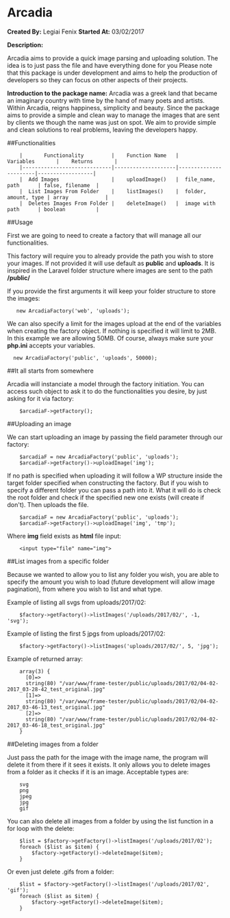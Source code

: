 # Arcadia

**Created By:** Legiai Fenix
**Started At:** 03/02/2017

**Description:**

Arcadia aims to provide a quick image parsing and uploading solution. The idea is to just pass the file and have everything done for you
Please note that this package is under development and aims to help the production of developers so they can focus on other aspects
of their projects.

**Introduction to the package name:**
Arcadia was a greek land that became an imaginary country with time by the hand of many poets and artists. Within Arcadia,
reigns happiness, simplicity and beauty.
Since the package aims to provide a simple and clean way to manage the images that are sent by clients we though the name
was just on spot. We aim to provide simple and clean solutions to real problems, leaving the developers happy.

##Functionalities

```
    |       Functionality         |    Function Name   |       Variables       |    Returns       |
    |-----------------------------|--------------------|-----------------------|------------------|
    |  Add Images                 |    uploadImage()   |  file_name, path      | false, filename  |
    |  List Images From Folder    |    listImages()    |  folder, amount, type | array            |
    |  Deletes Images From Folder |    deleteImage()   |  image with path      | boolean          |
```

##Usage

First we are going to need to create a factory that will manage all our functionalities.

This factory will require you to already provide the path you wish to store your images.
If not provided it will use default as **public** and **uploads**. It is inspired in the Laravel
folder structure where images are sent to the path **<project>/public/<any folder you wish to store the images within>**

If you provide the first arguments it will keep your folder structure to store the images:

```
   new ArcadiaFactory('web', 'uploads');
```

We can also specify a limit for the images upload at the end of the variables when creating the factory object.
If nothing is specified it will limit to 2MB.
In this example we are allowing 50MB. Of course, always make sure your **php.ini** accepts your variables.

```
  new ArcadiaFactory('public', 'uploads', 50000);
```

##It all starts from somewhere

Arcadia will instanciate a model through the factory initiation. You can access such object to ask it to do the functionalities
you desire, by just asking for it via factory:

```
    $arcadiaF->getFactory();
```

##Uploading an image

We can start uploading an image by passing the field parameter through our factory:

```
    $arcadiaF = new ArcadiaFactory('public', 'uploads');
    $arcadiaF->getFactory()->uploadImage('img');
```

If no path is specified when uploading it will follow a WP structure inside the target folder specified when constructing the factory.
But if you wish to specify a different folder you can pass a path into it.
What it will do is check the root folder and check if the specified new one exists (will create if don't).
Then uploads the file.

```
    $arcadiaF = new ArcadiaFactory('public', 'uploads');
    $arcadiaF->getFactory()->uploadImage('img', 'tmp');
```

Where **img** field exists as **html** file input:

```
    <input type="file" name="img">
```

##List images from a specific folder

Because we wanted to allow you to list any folder you wish, you are able to specify the amount you wish to load
(future development will allow image pagination), from where you wish to list and what type.

Example of listing all svgs from uploads/2017/02:

```
    $factory->getFactory()->listImages('/uploads/2017/02/', -1, 'svg');
```

Example of listing the first 5 jpgs from uploads/2017/02:

```
    $factory->getFactory()->listImages('uploads/2017/02/', 5, 'jpg');
```

Example of returned array:

```
    array(3) {
      [0]=>
      string(80) "/var/www/frame-tester/public/uploads/2017/02/04-02-2017_03-28-42_test_original.jpg"
      [1]=>
      string(80) "/var/www/frame-tester/public/uploads/2017/02/04-02-2017_03-46-13_test_original.jpg"
      [2]=>
      string(80) "/var/www/frame-tester/public/uploads/2017/02/04-02-2017_03-46-18_test_original.jpg"
    }
```

##Deleting images from a folder

Just pass the path for the image with the image name, the program will delete it from there if it sees it exists.
It only allows you to delete images from a folder as it checks if it is an image.
Acceptable types are:

```
    svg
    png
    jpeg
    jpg
    gif
```

You can also delete all images from a folder by using the list function in a for loop with the delete:

```
    $list = $factory->getFactory()->listImages('/uploads/2017/02');
    foreach ($list as $item) {
    	$factory->getFactory()->deleteImage($item);
    }
```

Or even just delete .gifs from a folder:

```
    $list = $factory->getFactory()->listImages('/uploads/2017/02', 'gif');
    foreach ($list as $item) {
    	$factory->getFactory()->deleteImage($item);
    }
```
